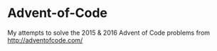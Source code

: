 # Advent-of-Code
My attempts to solve the 2015 & 2016 Advent of Code problems from http://adventofcode.com/